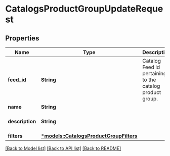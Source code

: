 # CatalogsProductGroupUpdateRequest

## Properties
Name | Type | Description | Notes
------------ | ------------- | ------------- | -------------
**feed_id** | **String** | Catalog Feed id pertaining to the catalog product group. | 
**name** | **String** |  | 
**description** | **String** |  | [optional] [default to None]
**filters** | [***models::CatalogsProductGroupFilters**](CatalogsProductGroupFilters.md) |  | 

[[Back to Model list]](../README.md#documentation-for-models) [[Back to API list]](../README.md#documentation-for-api-endpoints) [[Back to README]](../README.md)


